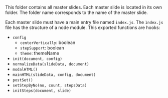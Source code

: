 This folder contains all master slides. Each master slide is located
in its own folder. The folder name corresponds to the name of the master
slide.

Each master slide must have a main entry file named `index.js`.
The `ìndex.js` file has the structure of a node module.
This exported functions are hooks:

* `config`
  * `centerVertically`: boolean
  * `stepSupport`: boolean
  * `theme`: themeName
* `init(document, config)`
* `normalizeData(slideData, document)`
* `modalHTML()`
* `mainHTML(slideData, config, document)`
* `postSet()`
* `setStepByNo(no, count, stepsData)`
* `initSteps(document, slide)`
